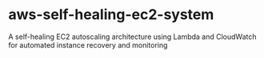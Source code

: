 # aws-self-healing-ec2-system
A self-healing EC2 autoscaling architecture using Lambda and CloudWatch for automated instance recovery and monitoring
